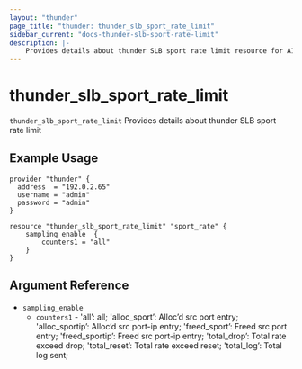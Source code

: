 ```yaml
---
layout: "thunder"
page_title: "thunder: thunder_slb_sport_rate_limit"
sidebar_current: "docs-thunder-slb-sport-rate-limit"
description: |-
    Provides details about thunder SLB sport rate limit resource for A10
---
```


# thunder\_slb\_sport\_rate\_limit

`thunder_slb_sport_rate_limit` Provides details about thunder SLB sport rate limit
## Example Usage


```hcl
provider "thunder" {
  address  = "192.0.2.65"
  username = "admin"
  password = "admin"
}

resource "thunder_slb_sport_rate_limit" "sport_rate" {
	sampling_enable  {
	    counters1 = "all"
	}
}
```

## Argument Reference

* `sampling_enable`
    * `counters1` - 'all’: all; 'alloc_sport’: Alloc’d src port entry; 'alloc_sportip’: Alloc’d src port-ip entry; 'freed_sport’: Freed src port entry; 'freed_sportip’: Freed src port-ip entry; 'total_drop’: Total rate exceed drop; 'total_reset’: Total rate exceed reset; 'total_log’: Total log sent;




